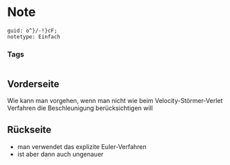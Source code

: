 # Note
```
guid: o^}/-!}cF;
notetype: Einfach
```

### Tags
```
```

## Vorderseite
Wie kann man vorgehen, wenn man nicht wie beim Velocity-Störmer-Verlet Verfahren die Beschleunigung berücksichtigen will

## Rückseite
<ul>
  <li>man verwendet das explizite Euler-Verfahren
  <li>ist aber dann auch ungenauer
</ul>
